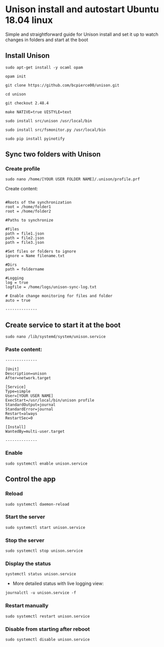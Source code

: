 # Unison install and autostart Ubuntu 18.04 linux

Simple and straightforward guide for Unison install and set it up to watch changes in folders and start at the boot

## Install Unison

`sudo apt-get install -y ocaml opam`

`opam init`

`git clone https://github.com/bcpierce00/unison.git`

`cd unison`

`git checkout 2.48.4`

`make NATIVE=true UISTYLE=text`

`sudo install src/unison /usr/local/bin`

`sudo install src/fsmonitor.py /usr/local/bin`

`sudo pip install pyinotify`

## Sync two folders with Unison

### Create profile

`sudo nano /home/[YOUR USER FOLDER NAME]/.unison/profile.prf`

Create content:

```--------------

#Roots of the synchronization
root = /home/folder1
root = /home/folder2

#Paths to synchronize

#Files
path = file1.json
path = file2.json
path = file3.json

#Set files or folders to ignore
ignore = Name filename.txt

#Dirs
path = foldername

#Logging
log = true
logfile = /home/logs/unison-sync-log.txt

# Enable change monitoring for files and folder
auto = true

--------------
```

## Create service to start it at the boot

`sudo nano /lib/systemd/system/unison.service`

### Paste content:

```
--------------

[Unit]
Description=unison
After=network.target

[Service]
Type=simple
User=[YOUR USER NAME]
ExecStart=/usr/local/bin/unison profile
StandardOutput=journal
StandardError=journal
Restart=always
RestartSec=0

[Install]
WantedBy=multi-user.target

--------------
```

### Enable

`sudo systemctl enable unison.service`

## Control the app

### Reload

`sudo systemctl daemon-reload`

### Start the server

`sudo systemctl start unison.service`

### Stop the server

`sudo systemctl stop unison.service`

### Display the status

`systemctl status unison.service`

- More detailed status with live logging view:

`journalctl -u unison.service -f`


### Restart manually

`sudo systemctl restart unison.service`


### Disable from starting after reboot

`sudo systemctl disable unison.service`
